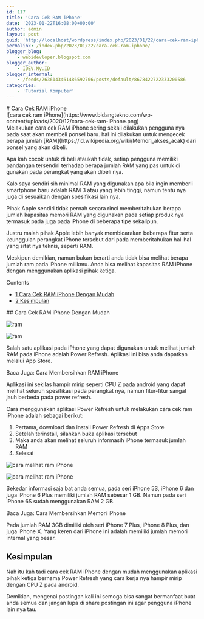 ```yaml
---
id: 117
title: 'Cara Cek RAM iPhone'
date: '2023-01-22T16:08:00+00:00'
author: admin
layout: post
guid: 'http://localhost/wordpress/index.php/2023/01/22/cara-cek-ram-iphone/'
permalink: /index.php/2023/01/22/cara-cek-ram-iphone/
blogger_blog:
    - webidevloper.blogspot.com
blogger_author:
    - IDEV.My.ID
blogger_internal:
    - /feeds/2636143461486592706/posts/default/8678422722333200586
categories:
    - 'Tutorial Komputer'
---
```


<div><div># Cara Cek RAM iPhone

</div> <noscript>![cara cek ram iPhone](https://www.bidangtekno.com/wp-content/uploads/2020/12/cara-cek-ram-iPhone.png)</noscript>

<article>Melakukan cara cek RAM iPhone sering sekali dilakukan pengguna nya pada saat akan membeli ponsel baru. hal ini dilakukan untuk mengecek berapa jumlah [RAM](https://id.wikipedia.org/wiki/Memori_akses_acak) dari ponsel yang akan dibeli.

Apa kah cocok untuk di beli ataukah tidak, setiap pengguna memiliki pandangan tersendiri terhadap berapa jumlah RAM yang pas untuk di gunakan pada perangkat yang akan dibeli nya.

Kalo saya sendiri sih minimal RAM yang digunakan apa bila ingin memberli smartphone baru adalah RAM 3 atau yang lebih tinggi, namun tentu nya juga di sesuaikan dengan spesifikasi lain nya.

Pihak Apple sendiri tidak pernah secara rinci memberitahukan berapa jumlah kapasitas memori RAM yang digunakan pada setiap produk nya termasuk pada juga pada iPhone di beberapa tipe sekalipun.

Justru malah pihak Apple lebih banyak membicarakan beberapa fitur serta keunggulan perangkat iPhone tersebut dari pada memberitahukan hal-hal yang sifat nya teknis, seperti RAM.

Meskipun demikian, namun bukan berarti anda tidak bisa melihat berapa jumlah ram pada iPhone milikmu. Anda bisa melihat kapasitas RAM iPhone dengan menggunakan aplikasi pihak ketiga.

<div>Contents

- [<span>1</span> Cara Cek RAM iPhone Dengan Mudah](http://webidevloper.blogspot.com/#Cara_Cek_RAM_iPhone_Dengan_Mudah)
- [<span>2</span> Kesimpulan](http://webidevloper.blogspot.com/#Kesimpulan)

</div>## <span>Cara Cek RAM iPhone Dengan Mudah</span>

![ram](https://www.bidangtekno.com/wp-content/uploads/2020/12/ram.jpg)

<noscript>![ram](https://www.bidangtekno.com/wp-content/uploads/2020/12/ram.jpg)</noscript>

Salah satu aplikasi pada iPhone yang dapat digunakan untuk melihat jumlah RAM pada iPhone adalah Power Refresh. Aplikasi ini bisa anda dapatkan melalui App Store.

Baca Juga: Cara Membersihkan RAM iPhone

Aplikasi ini sekilas hampir mirip seperti CPU Z pada android yang dapat melihat seluruh spesifikasi pada perangkat nya, namun fitur-fitur sangat jauh berbeda pada power refresh.

Cara menggunakan aplikasi Power Refresh untuk melakukan cara cek ram iPhone adalah sebagai berikut:

1. Pertama, download dan install Power Refresh di Apps Store
2. Setelah terinstall, silahkan buka aplikasi tersebut
3. Maka anda akan melihat seluruh informasih iPhone termasuk jumlah RAM
4. Selesai

![cara melihat ram iPhone](https://www.bidangtekno.com/wp-content/uploads/2020/12/cara-melihat-ram-iPhone-1-169x300.jpg)

<noscript>![cara melihat ram iPhone](https://www.bidangtekno.com/wp-content/uploads/2020/12/cara-melihat-ram-iPhone-1-169x300.jpg)</noscript>

Sekedar informasi saja bat anda semua, pada seri iPhone 5S, iPhone 6 dan juga iPhone 6 Plus memiliki jumlah RAM sebesar 1 GB. Namun pada seri iPhone 6S sudah menggunakan RAM 2 GB.

Baca Juga: Cara Membersihkan Memori iPhone

Pada jumlah RAM 3GB dimiliki oleh seri iPhone 7 Plus, iPhone 8 Plus, dan juga iPhone X. Yang keren dari iPhone ini adalah memiliki jumlah memori internal yang besar.

## <span>Kesimpulan</span>

Nah itu kah tadi cara cek RAM iPhone dengan mudah menggunakan aplikasi pihak ketiga bernama Power Refresh yang cara kerja nya hampir mirip dengan CPU Z pada android.

Demikian, mengenai postingan kali ini semoga bisa sangat bermanfaat buat anda semua dan jangan lupa di share postingan ini agar pengguna iPhone lain nya tau.

</article></div>
